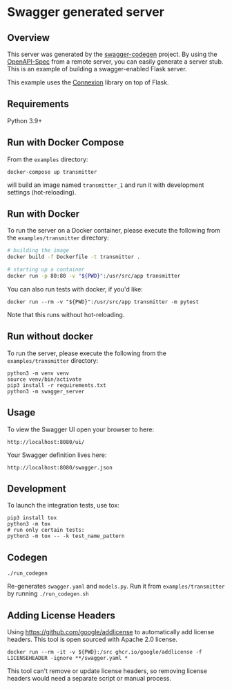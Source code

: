 # Swagger generated server

## Overview
This server was generated by the [swagger-codegen](https://github.com/swagger-api/swagger-codegen) project. By using the
[OpenAPI-Spec](https://github.com/swagger-api/swagger-core/wiki) from a remote server, you can easily generate a server stub.  This
is an example of building a swagger-enabled Flask server.

This example uses the [Connexion](https://github.com/zalando/connexion) library on top of Flask.

## Requirements
Python 3.9+

## Run with Docker Compose

From the `examples` directory:
```
docker-compose up transmitter
```
will build an image named `transmitter_1` and run it with development settings (hot-reloading).

## Run with Docker

To run the server on a Docker container, please execute the following from the `examples/transmitter` directory:

```bash
# building the image
docker build -f Dockerfile -t transmitter .

# starting up a container
docker run -p 80:80 -v "${PWD}":/usr/src/app transmitter
```

You can also run tests with docker, if you'd like:
```
docker run --rm -v "${PWD}":/usr/src/app transmitter -m pytest
```

Note that this runs without hot-reloading.

## Run without docker
To run the server, please execute the following from the `examples/transmitter` directory:

```
python3 -m venv venv
source venv/bin/activate
pip3 install -r requirements.txt
python3 -m swagger_server
```

## Usage
To view the Swagger UI open your browser to here:

```
http://localhost:8080/ui/
```

Your Swagger definition lives here:

```
http://localhost:8080/swagger.json
```

## Development
To launch the integration tests, use tox:
```
pip3 install tox
python3 -m tox
# run only certain tests:
python3 -m tox -- -k test_name_pattern
```

## Codegen

```
./run_codegen
```
Re-generates `swagger.yaml` and `models.py`. Run it from `examples/transmitter`
by running `./run_codegen.sh`

## Adding License Headers
Using https://github.com/google/addlicense to automatically add license headers.
This tool is open sourced with Apache 2.0 license.
```
docker run --rm -it -v ${PWD}:/src ghcr.io/google/addlicense -f LICENSEHEADER -ignore **/swagger.yaml *
```
This tool can't remove or update license headers, so removing
license headers would need a separate script or manual process.
